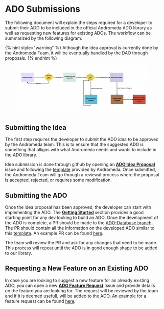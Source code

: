 # ADO Submissions

The following document will explain the steps required for a developer to submit their ADO to be included in the official Andromeda ADO library as well as requesting new features for existing ADOs. The workflow can be summarized by the following diagram:

{% hint style="warning" %}
Although the idea approval is currently done by the Andromeda Team, it will be eventually handled by the DAO through proposals.
{% endhint %}

<figure><img src="../.gitbook/assets/Screen Shot 2024-03-20 at 6.56.18 PM.png" alt=""><figcaption></figcaption></figure>

## Submitting the Idea

The first step requires the developer to submit the  ADO idea to be approved by the Andromeda team. This is to ensure that the suggested ADO is something that alligns with what Andromeda needs and wants to include in the ADO library.&#x20;

Idea submission is done through github by opening an [**ADO Idea Proposal** ](https://github.com/andromedaprotocol/ado-database/issues/new/choose)issue and following the [template](https://github.com/andromedaprotocol/ado-database/issues/2) provided by Andromeda. Once submitted, the Andromeda Team will go through a reviewal process where the proposal is accepted, rejected, or requires some modification.

## Submitting the ADO

Once the idea proposal has been approved, the developer can start with implementing the ADO. The [**Getting Started**](getting-started.md) section provides a good starting point for any dev looking to build an ADO. Once the development of the ADO is complete, a PR should be made to the [ADO-Database branch](https://github.com/andromedaprotocol/ado-database)**.** The PR should contain all the information on the developed ADO similar to this [template](https://github.com/andromedaprotocol/ado-database/issues/4). An example PR can be found [here](https://github.com/andromedaprotocol/ado-database/pull/5).

The team will review the PR and ask for any changes that need to be made. This process will repeat until the ADO is in good enough shape to be added to our library.&#x20;

## Requesting a New Feature on an Existing ADO

In case you are looking to suggest a new feature for an already existing ADO, you can open a new [**ADO Feature Request**](https://github.com/andromedaprotocol/ado-database/issues/new/choose) issue and provide details on the feature you are looking for. The request will be reviewed by the team and if it is deemed usefull, will be added to the ADO. An example for a feature request can be found [here](https://github.com/andromedaprotocol/ado-database/issues/3).

